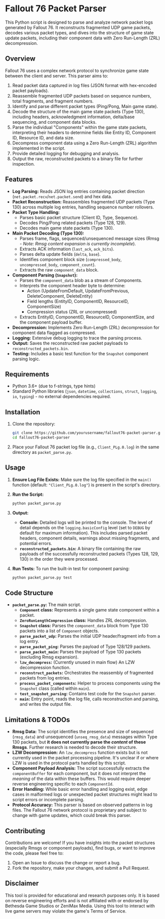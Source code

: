 # Fallout 76 Packet Parser

This Python script is designed to parse and analyze network packet logs generated by Fallout 76. It reconstructs fragmented UDP game packets, decodes various packet types, and dives into the structure of game state update packets, including their component data with Zero Run-Length (ZRL) decompression.

## Overview

Fallout 76 uses a complex network protocol to synchronize game state between the client and server. This parser aims to:

1.  Read packet data captured in log files (JSON format with hex-encoded packet payloads).
2.  Reassemble fragmented UDP packets based on sequence numbers, total fragments, and fragment numbers.
3.  Identify and parse different packet types (Ping/Pong, Main game state).
4.  Decode the structure of the main game state packets (Type 130), including headers, acknowledgment information, delta/base sequencing, and component data blocks.
5.  Parse the individual "Components" within the game state packets, interpreting their headers to determine fields like Entity ID, Component ID, Resource ID, and data size.
6.  Decompress component data using a Zero Run-Length (ZRL) algorithm implemented in the script.
7.  Provide detailed logging for debugging and analysis.
8.  Output the raw, reconstructed packets to a binary file for further inspection.

## Features

*   **Log Parsing:** Reads JSON log entries containing packet direction (`net.packet.recv`/`net.packet.send`) and hex data.
*   **Packet Reconstruction:** Reassembles fragmented UDP packets (Type 130) across multiple log entries, handling sequence number rollovers.
*   **Packet Type Handling:**
    *   Parses basic packet structure (Client ID, Type, Sequence).
    *   Decodes Ping/Pong related packets (Type 128, 129).
    *   Decodes main game state packets (Type 130).
*   **Main Packet Decoding (Type 130):**
    *   Parses frame, flags, sequenced/unsequenced message sizes (Rmsg - *Note: Rmsg content expansion is currently incomplete*).
    *   Extracts ACK information (`last_ack`, `ack_bits`).
    *   Parses delta update fields (`delta`, `base`).
    *   Identifies component block size (`compressed_body`, `uncompressed_body`, `component_count`).
    *   Extracts the raw `component_data` block.
*   **Component Parsing (`Snapshot`):**
    *   Parses the `component_data` blob as a stream of Components.
    *   Interprets the component header byte to determine:
        *   Action (UpdateFromDefault, UpdateFromPrevious, DeleteComponent, DeleteEntity)
        *   Field lengths (EntityID, ComponentID, ResourceID, ComponentSize)
        *   Compression status (ZRL or uncompressed)
    *   Extracts EntityID, ComponentID, ResourceID, ComponentSize, and the component payload buffer.
*   **Decompression:** Implements Zero Run-Length (ZRL) decompression for component data flagged as compressed.
*   **Logging:** Extensive debug logging to trace the parsing process.
*   **Output:** Saves the reconstructed raw packet payloads to `reconstructed_packets.bin`.
*   **Testing:** Includes a basic test function for the `Snapshot` component parsing logic.

## Requirements

*   Python 3.6+ (due to f-strings, type hints)
*   Standard Python libraries (`json`, `datetime`, `collections`, `struct`, `logging`, `io`, `typing`) - no external dependencies required.

## Installation

1.  Clone the repository:
    ```bash
    git clone https://github.com/yourusername/fallout76-packet-parser.git
    cd fallout76-packet-parser
    ```
2.  Place your Fallout 76 packet log file (e.g., `Client_PLg.0.log`) in the same directory as `packet_parse.py`.

## Usage

1.  **Ensure Log File Exists:** Make sure the log file specified in the `main()` function (default: `"Client_PLg.0.log"`) is present in the script's directory.
2.  **Run the Script:**
    ```bash
    python packet_parse.py
    ```
3.  **Output:**
    *   **Console:** Detailed logs will be printed to the console. The level of detail depends on the `logging.basicConfig` level (set to `DEBUG` by default for maximum information). This includes parsed packet headers, component details, warnings about missing fragments, and potential errors.
    *   **`reconstructed_packets.bin`:** A binary file containing the raw payloads of the successfully reconstructed packets (Types 128, 129, 130) in the order they were processed.

4.  **Run Tests:** To run the built-in test for component parsing:
    ```bash
    python packet_parse.py test
    ```

## Code Structure

*   **`packet_parse.py`:** The main script.
    *   **`Component` class:** Represents a single game state component within a packet.
    *   **`ZeroRunLengthCompression` class:** Handles ZRL decompression.
    *   **`Snapshot` class:** Parses the `component_data` block from Type 130 packets into a list of `Component` objects.
    *   **`parse_packet_udp`:** Parses the initial UDP header/fragment info from a log entry.
    *   **`parse_packet_ping`:** Parses the payload of Type 128/129 packets.
    *   **`parse_packet_main`:** Parses the payload of Type 130 packets (excluding Rmsg expansion).
    *   **`lzw_decompress`:** (Currently unused in main flow) An LZW decompression function.
    *   **`reconstruct_packets`:** Orchestrates the reassembly of fragmented packets from log entries.
    *   **`process_packet_components`:** Helper to process components using the `Snapshot` class (called within `main`).
    *   **`test_snapshot_parsing`:** Contains test code for the `Snapshot` parser.
    *   **`main`:** Entry point, reads the log file, calls reconstruction and parsing, and writes the output file.

## Limitations & TODOs

*   **Rmsg Data:** The script identifies the presence and size of sequenced (`rmsg_data`) and unsequenced (`unseq_rmsg_data`) messages within Type 130 packets, but **it does not currently parse the *content* of these Rmsgs**. Further research is needed to decode their structure.
*   **LZW Decompression:** An `lzw_decompress` function exists but is not currently used in the packet processing pipeline. It's unclear if or where LZW is used in the protocol parts handled by this script.
*   **Component Payload Analysis:** The script successfully extracts the `componentBuffer` for each component, but it does not interpret the *meaning* of the data within these buffers. This would require deeper reverse engineering specific to each `ComponentId`.
*   **Error Handling:** While basic error handling and logging exist, edge cases in malformed logs or unexpected packet structures might lead to script errors or incomplete parsing.
*   **Protocol Accuracy:** This parser is based on observed patterns in log files. The Fallout 76 network protocol is proprietary and subject to change with game updates, which could break this parser.

## Contributing

Contributions are welcome! If you have insights into the packet structures (especially Rmsgs or component payloads), find bugs, or want to improve the code, please feel free to:

1.  Open an Issue to discuss the change or report a bug.
2.  Fork the repository, make your changes, and submit a Pull Request.

## Disclaimer

This tool is provided for educational and research purposes only. It is based on reverse engineering efforts and is not affiliated with or endorsed by Bethesda Game Studios or ZeniMax Media. Using this tool to interact with live game servers may violate the game's Terms of Service.
